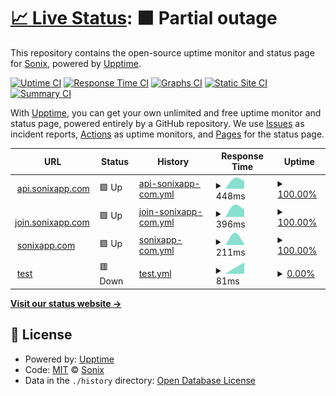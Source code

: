 # [📈 Live Status](https://sonixapp.github.io): <!--live status--> **🟧 Partial outage**

This repository contains the open-source uptime monitor and status page for [Sonix](https://sonixapp.com), powered by [Upptime](https://github.com/upptime/upptime).

[![Uptime CI](https://github.com/sonixapp/sonixapp.github.io/workflows/Uptime%20CI/badge.svg)](https://github.com/sonixapp/sonixapp.github.io/actions?query=workflow%3A%22Uptime+CI%22)
[![Response Time CI](https://github.com/sonixapp/sonixapp.github.io/workflows/Response%20Time%20CI/badge.svg)](https://github.com/sonixapp/sonixapp.github.io/actions?query=workflow%3A%22Response+Time+CI%22)
[![Graphs CI](https://github.com/sonixapp/sonixapp.github.io/workflows/Graphs%20CI/badge.svg)](https://github.com/sonixapp/sonixapp.github.io/actions?query=workflow%3A%22Graphs+CI%22)
[![Static Site CI](https://github.com/sonixapp/sonixapp.github.io/workflows/Static%20Site%20CI/badge.svg)](https://github.com/sonixapp/sonixapp.github.io/actions?query=workflow%3A%22Static+Site+CI%22)
[![Summary CI](https://github.com/sonixapp/sonixapp.github.io/workflows/Summary%20CI/badge.svg)](https://github.com/sonixapp/sonixapp.github.io/actions?query=workflow%3A%22Summary+CI%22)

With [Upptime](https://upptime.js.org), you can get your own unlimited and free uptime monitor and status page, powered entirely by a GitHub repository. We use [Issues](https://github.com/sonixapp/sonixapp.github.io/issues) as incident reports, [Actions](https://github.com/sonixapp/sonixapp.github.io/actions) as uptime monitors, and [Pages](https://sonixapp.github.io) for the status page.

<!--start: status pages-->
<!-- This summary is generated by Upptime (https://github.com/upptime/upptime) -->
<!-- Do not edit this manually, your changes will be overwritten -->
<!-- prettier-ignore -->
| URL | Status | History | Response Time | Uptime |
| --- | ------ | ------- | ------------- | ------ |
| <img alt="" src="https://icons.duckduckgo.com/ip3/api.sonixapp.com.ico" height="13"> [api.sonixapp.com](https://api.sonixapp.com/graphql) | 🟩 Up | [api-sonixapp-com.yml](https://github.com/sonixapp/sonixapp.github.io/commits/HEAD/history/api-sonixapp-com.yml) | <details><summary><img alt="Response time graph" src="./graphs/api-sonixapp-com/response-time-week.png" height="20"> 448ms</summary><br><a href="https://sonixapp.github.io/history/api-sonixapp-com"><img alt="Response time 448" src="https://img.shields.io/endpoint?url=https%3A%2F%2Fraw.githubusercontent.com%2Fsonixapp%2Fsonixapp.github.io%2FHEAD%2Fapi%2Fapi-sonixapp-com%2Fresponse-time.json"></a><br><a href="https://sonixapp.github.io/history/api-sonixapp-com"><img alt="24-hour response time 448" src="https://img.shields.io/endpoint?url=https%3A%2F%2Fraw.githubusercontent.com%2Fsonixapp%2Fsonixapp.github.io%2FHEAD%2Fapi%2Fapi-sonixapp-com%2Fresponse-time-day.json"></a><br><a href="https://sonixapp.github.io/history/api-sonixapp-com"><img alt="7-day response time 448" src="https://img.shields.io/endpoint?url=https%3A%2F%2Fraw.githubusercontent.com%2Fsonixapp%2Fsonixapp.github.io%2FHEAD%2Fapi%2Fapi-sonixapp-com%2Fresponse-time-week.json"></a><br><a href="https://sonixapp.github.io/history/api-sonixapp-com"><img alt="30-day response time 448" src="https://img.shields.io/endpoint?url=https%3A%2F%2Fraw.githubusercontent.com%2Fsonixapp%2Fsonixapp.github.io%2FHEAD%2Fapi%2Fapi-sonixapp-com%2Fresponse-time-month.json"></a><br><a href="https://sonixapp.github.io/history/api-sonixapp-com"><img alt="1-year response time 448" src="https://img.shields.io/endpoint?url=https%3A%2F%2Fraw.githubusercontent.com%2Fsonixapp%2Fsonixapp.github.io%2FHEAD%2Fapi%2Fapi-sonixapp-com%2Fresponse-time-year.json"></a></details> | <details><summary><a href="https://sonixapp.github.io/history/api-sonixapp-com">100.00%</a></summary><a href="https://sonixapp.github.io/history/api-sonixapp-com"><img alt="All-time uptime 100.00%" src="https://img.shields.io/endpoint?url=https%3A%2F%2Fraw.githubusercontent.com%2Fsonixapp%2Fsonixapp.github.io%2FHEAD%2Fapi%2Fapi-sonixapp-com%2Fuptime.json"></a><br><a href="https://sonixapp.github.io/history/api-sonixapp-com"><img alt="24-hour uptime 100.00%" src="https://img.shields.io/endpoint?url=https%3A%2F%2Fraw.githubusercontent.com%2Fsonixapp%2Fsonixapp.github.io%2FHEAD%2Fapi%2Fapi-sonixapp-com%2Fuptime-day.json"></a><br><a href="https://sonixapp.github.io/history/api-sonixapp-com"><img alt="7-day uptime 100.00%" src="https://img.shields.io/endpoint?url=https%3A%2F%2Fraw.githubusercontent.com%2Fsonixapp%2Fsonixapp.github.io%2FHEAD%2Fapi%2Fapi-sonixapp-com%2Fuptime-week.json"></a><br><a href="https://sonixapp.github.io/history/api-sonixapp-com"><img alt="30-day uptime 100.00%" src="https://img.shields.io/endpoint?url=https%3A%2F%2Fraw.githubusercontent.com%2Fsonixapp%2Fsonixapp.github.io%2FHEAD%2Fapi%2Fapi-sonixapp-com%2Fuptime-month.json"></a><br><a href="https://sonixapp.github.io/history/api-sonixapp-com"><img alt="1-year uptime 100.00%" src="https://img.shields.io/endpoint?url=https%3A%2F%2Fraw.githubusercontent.com%2Fsonixapp%2Fsonixapp.github.io%2FHEAD%2Fapi%2Fapi-sonixapp-com%2Fuptime-year.json"></a></details>
| <img alt="" src="https://icons.duckduckgo.com/ip3/join.sonixapp.com.ico" height="13"> [join.sonixapp.com](https://join.sonixapp.com) | 🟩 Up | [join-sonixapp-com.yml](https://github.com/sonixapp/sonixapp.github.io/commits/HEAD/history/join-sonixapp-com.yml) | <details><summary><img alt="Response time graph" src="./graphs/join-sonixapp-com/response-time-week.png" height="20"> 396ms</summary><br><a href="https://sonixapp.github.io/history/join-sonixapp-com"><img alt="Response time 396" src="https://img.shields.io/endpoint?url=https%3A%2F%2Fraw.githubusercontent.com%2Fsonixapp%2Fsonixapp.github.io%2FHEAD%2Fapi%2Fjoin-sonixapp-com%2Fresponse-time.json"></a><br><a href="https://sonixapp.github.io/history/join-sonixapp-com"><img alt="24-hour response time 396" src="https://img.shields.io/endpoint?url=https%3A%2F%2Fraw.githubusercontent.com%2Fsonixapp%2Fsonixapp.github.io%2FHEAD%2Fapi%2Fjoin-sonixapp-com%2Fresponse-time-day.json"></a><br><a href="https://sonixapp.github.io/history/join-sonixapp-com"><img alt="7-day response time 396" src="https://img.shields.io/endpoint?url=https%3A%2F%2Fraw.githubusercontent.com%2Fsonixapp%2Fsonixapp.github.io%2FHEAD%2Fapi%2Fjoin-sonixapp-com%2Fresponse-time-week.json"></a><br><a href="https://sonixapp.github.io/history/join-sonixapp-com"><img alt="30-day response time 396" src="https://img.shields.io/endpoint?url=https%3A%2F%2Fraw.githubusercontent.com%2Fsonixapp%2Fsonixapp.github.io%2FHEAD%2Fapi%2Fjoin-sonixapp-com%2Fresponse-time-month.json"></a><br><a href="https://sonixapp.github.io/history/join-sonixapp-com"><img alt="1-year response time 396" src="https://img.shields.io/endpoint?url=https%3A%2F%2Fraw.githubusercontent.com%2Fsonixapp%2Fsonixapp.github.io%2FHEAD%2Fapi%2Fjoin-sonixapp-com%2Fresponse-time-year.json"></a></details> | <details><summary><a href="https://sonixapp.github.io/history/join-sonixapp-com">100.00%</a></summary><a href="https://sonixapp.github.io/history/join-sonixapp-com"><img alt="All-time uptime 100.00%" src="https://img.shields.io/endpoint?url=https%3A%2F%2Fraw.githubusercontent.com%2Fsonixapp%2Fsonixapp.github.io%2FHEAD%2Fapi%2Fjoin-sonixapp-com%2Fuptime.json"></a><br><a href="https://sonixapp.github.io/history/join-sonixapp-com"><img alt="24-hour uptime 100.00%" src="https://img.shields.io/endpoint?url=https%3A%2F%2Fraw.githubusercontent.com%2Fsonixapp%2Fsonixapp.github.io%2FHEAD%2Fapi%2Fjoin-sonixapp-com%2Fuptime-day.json"></a><br><a href="https://sonixapp.github.io/history/join-sonixapp-com"><img alt="7-day uptime 100.00%" src="https://img.shields.io/endpoint?url=https%3A%2F%2Fraw.githubusercontent.com%2Fsonixapp%2Fsonixapp.github.io%2FHEAD%2Fapi%2Fjoin-sonixapp-com%2Fuptime-week.json"></a><br><a href="https://sonixapp.github.io/history/join-sonixapp-com"><img alt="30-day uptime 100.00%" src="https://img.shields.io/endpoint?url=https%3A%2F%2Fraw.githubusercontent.com%2Fsonixapp%2Fsonixapp.github.io%2FHEAD%2Fapi%2Fjoin-sonixapp-com%2Fuptime-month.json"></a><br><a href="https://sonixapp.github.io/history/join-sonixapp-com"><img alt="1-year uptime 100.00%" src="https://img.shields.io/endpoint?url=https%3A%2F%2Fraw.githubusercontent.com%2Fsonixapp%2Fsonixapp.github.io%2FHEAD%2Fapi%2Fjoin-sonixapp-com%2Fuptime-year.json"></a></details>
| <img alt="" src="https://icons.duckduckgo.com/ip3/sonixapp.com.ico" height="13"> [sonixapp.com](https://sonixapp.com) | 🟩 Up | [sonixapp-com.yml](https://github.com/sonixapp/sonixapp.github.io/commits/HEAD/history/sonixapp-com.yml) | <details><summary><img alt="Response time graph" src="./graphs/sonixapp-com/response-time-week.png" height="20"> 211ms</summary><br><a href="https://sonixapp.github.io/history/sonixapp-com"><img alt="Response time 211" src="https://img.shields.io/endpoint?url=https%3A%2F%2Fraw.githubusercontent.com%2Fsonixapp%2Fsonixapp.github.io%2FHEAD%2Fapi%2Fsonixapp-com%2Fresponse-time.json"></a><br><a href="https://sonixapp.github.io/history/sonixapp-com"><img alt="24-hour response time 211" src="https://img.shields.io/endpoint?url=https%3A%2F%2Fraw.githubusercontent.com%2Fsonixapp%2Fsonixapp.github.io%2FHEAD%2Fapi%2Fsonixapp-com%2Fresponse-time-day.json"></a><br><a href="https://sonixapp.github.io/history/sonixapp-com"><img alt="7-day response time 211" src="https://img.shields.io/endpoint?url=https%3A%2F%2Fraw.githubusercontent.com%2Fsonixapp%2Fsonixapp.github.io%2FHEAD%2Fapi%2Fsonixapp-com%2Fresponse-time-week.json"></a><br><a href="https://sonixapp.github.io/history/sonixapp-com"><img alt="30-day response time 211" src="https://img.shields.io/endpoint?url=https%3A%2F%2Fraw.githubusercontent.com%2Fsonixapp%2Fsonixapp.github.io%2FHEAD%2Fapi%2Fsonixapp-com%2Fresponse-time-month.json"></a><br><a href="https://sonixapp.github.io/history/sonixapp-com"><img alt="1-year response time 211" src="https://img.shields.io/endpoint?url=https%3A%2F%2Fraw.githubusercontent.com%2Fsonixapp%2Fsonixapp.github.io%2FHEAD%2Fapi%2Fsonixapp-com%2Fresponse-time-year.json"></a></details> | <details><summary><a href="https://sonixapp.github.io/history/sonixapp-com">100.00%</a></summary><a href="https://sonixapp.github.io/history/sonixapp-com"><img alt="All-time uptime 100.00%" src="https://img.shields.io/endpoint?url=https%3A%2F%2Fraw.githubusercontent.com%2Fsonixapp%2Fsonixapp.github.io%2FHEAD%2Fapi%2Fsonixapp-com%2Fuptime.json"></a><br><a href="https://sonixapp.github.io/history/sonixapp-com"><img alt="24-hour uptime 100.00%" src="https://img.shields.io/endpoint?url=https%3A%2F%2Fraw.githubusercontent.com%2Fsonixapp%2Fsonixapp.github.io%2FHEAD%2Fapi%2Fsonixapp-com%2Fuptime-day.json"></a><br><a href="https://sonixapp.github.io/history/sonixapp-com"><img alt="7-day uptime 100.00%" src="https://img.shields.io/endpoint?url=https%3A%2F%2Fraw.githubusercontent.com%2Fsonixapp%2Fsonixapp.github.io%2FHEAD%2Fapi%2Fsonixapp-com%2Fuptime-week.json"></a><br><a href="https://sonixapp.github.io/history/sonixapp-com"><img alt="30-day uptime 100.00%" src="https://img.shields.io/endpoint?url=https%3A%2F%2Fraw.githubusercontent.com%2Fsonixapp%2Fsonixapp.github.io%2FHEAD%2Fapi%2Fsonixapp-com%2Fuptime-month.json"></a><br><a href="https://sonixapp.github.io/history/sonixapp-com"><img alt="1-year uptime 100.00%" src="https://img.shields.io/endpoint?url=https%3A%2F%2Fraw.githubusercontent.com%2Fsonixapp%2Fsonixapp.github.io%2FHEAD%2Fapi%2Fsonixapp-com%2Fuptime-year.json"></a></details>
| <img alt="" src="https://icons.duckduckgo.com/ip3/sonixapp.com.ico" height="13"> [test](https://sonixapp.com/testtesttest) | 🟥 Down | [test.yml](https://github.com/sonixapp/sonixapp.github.io/commits/HEAD/history/test.yml) | <details><summary><img alt="Response time graph" src="./graphs/test/response-time-week.png" height="20"> 81ms</summary><br><a href="https://sonixapp.github.io/history/test"><img alt="Response time 81" src="https://img.shields.io/endpoint?url=https%3A%2F%2Fraw.githubusercontent.com%2Fsonixapp%2Fsonixapp.github.io%2FHEAD%2Fapi%2Ftest%2Fresponse-time.json"></a><br><a href="https://sonixapp.github.io/history/test"><img alt="24-hour response time 81" src="https://img.shields.io/endpoint?url=https%3A%2F%2Fraw.githubusercontent.com%2Fsonixapp%2Fsonixapp.github.io%2FHEAD%2Fapi%2Ftest%2Fresponse-time-day.json"></a><br><a href="https://sonixapp.github.io/history/test"><img alt="7-day response time 81" src="https://img.shields.io/endpoint?url=https%3A%2F%2Fraw.githubusercontent.com%2Fsonixapp%2Fsonixapp.github.io%2FHEAD%2Fapi%2Ftest%2Fresponse-time-week.json"></a><br><a href="https://sonixapp.github.io/history/test"><img alt="30-day response time 81" src="https://img.shields.io/endpoint?url=https%3A%2F%2Fraw.githubusercontent.com%2Fsonixapp%2Fsonixapp.github.io%2FHEAD%2Fapi%2Ftest%2Fresponse-time-month.json"></a><br><a href="https://sonixapp.github.io/history/test"><img alt="1-year response time 81" src="https://img.shields.io/endpoint?url=https%3A%2F%2Fraw.githubusercontent.com%2Fsonixapp%2Fsonixapp.github.io%2FHEAD%2Fapi%2Ftest%2Fresponse-time-year.json"></a></details> | <details><summary><a href="https://sonixapp.github.io/history/test">0.00%</a></summary><a href="https://sonixapp.github.io/history/test"><img alt="All-time uptime 0.00%" src="https://img.shields.io/endpoint?url=https%3A%2F%2Fraw.githubusercontent.com%2Fsonixapp%2Fsonixapp.github.io%2FHEAD%2Fapi%2Ftest%2Fuptime.json"></a><br><a href="https://sonixapp.github.io/history/test"><img alt="24-hour uptime 0.00%" src="https://img.shields.io/endpoint?url=https%3A%2F%2Fraw.githubusercontent.com%2Fsonixapp%2Fsonixapp.github.io%2FHEAD%2Fapi%2Ftest%2Fuptime-day.json"></a><br><a href="https://sonixapp.github.io/history/test"><img alt="7-day uptime 0.00%" src="https://img.shields.io/endpoint?url=https%3A%2F%2Fraw.githubusercontent.com%2Fsonixapp%2Fsonixapp.github.io%2FHEAD%2Fapi%2Ftest%2Fuptime-week.json"></a><br><a href="https://sonixapp.github.io/history/test"><img alt="30-day uptime 0.00%" src="https://img.shields.io/endpoint?url=https%3A%2F%2Fraw.githubusercontent.com%2Fsonixapp%2Fsonixapp.github.io%2FHEAD%2Fapi%2Ftest%2Fuptime-month.json"></a><br><a href="https://sonixapp.github.io/history/test"><img alt="1-year uptime 0.00%" src="https://img.shields.io/endpoint?url=https%3A%2F%2Fraw.githubusercontent.com%2Fsonixapp%2Fsonixapp.github.io%2FHEAD%2Fapi%2Ftest%2Fuptime-year.json"></a></details>

<!--end: status pages-->

[**Visit our status website →**](https://sonixapp.github.io)

## 📄 License

- Powered by: [Upptime](https://github.com/upptime/upptime)
- Code: [MIT](./LICENSE) © [Sonix](https://sonixapp.com)
- Data in the `./history` directory: [Open Database License](https://opendatacommons.org/licenses/odbl/1-0/)
